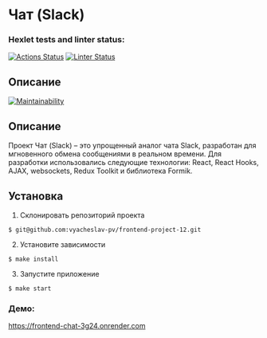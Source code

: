 # Чат (Slack)
### Hexlet tests and linter status:
[![Actions Status](https://github.com/vyacheslav-pv/frontend-project-12/actions/workflows/hexlet-check.yml/badge.svg)](https://github.com/vyacheslav-pv/frontend-project-12/actions)
[![Linter Status](https://github.com/vyacheslav-pv/frontend-project-12/actions/workflows/linter-check.yml/badge.svg)](https://github.com/vyacheslav-pv/frontend-project-12/actions/workflows/linter-check.yml)
## Описание
[![Maintainability](https://api.codeclimate.com/v1/badges/58862c1f37327d0f176f/maintainability)](https://codeclimate.com/github/vyacheslav-pv/frontend-project-12/maintainability)
## Описание
Проект Чат (Slack) – это упрощенный аналог чата Slack, разработан для мгновенного обмена сообщениями в реальном времени.  Для разработки использовались следующие технологии: React, React Hooks, AJAX, websockets, Redux Toolkit и библиотека Formik.

## Установка
1. Склонировать репозиторий проекта
```
$ git@github.com:vyacheslav-pv/frontend-project-12.git
```
2.	Установите зависимости
```
$ make install
```
3.	Запустите приложение
```
$ make start
```
### Демо:
https://frontend-chat-3g24.onrender.com